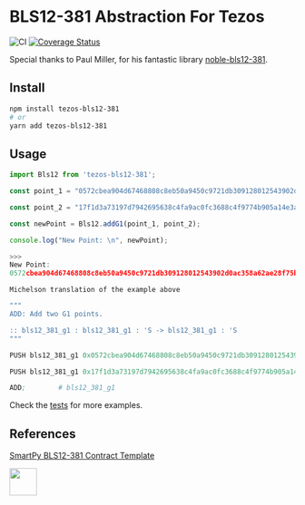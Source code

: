 # BLS12-381 Abstraction For Tezos
![CI](https://github.com/RomarQ/tezos-bls12-381/workflows/CI/badge.svg)
[![Coverage Status](https://coveralls.io/repos/github/RomarQ/tezos-bls12-381/badge.svg?branch=main&t=bN86Fp)](https://coveralls.io/github/RomarQ/tezos-bls12-381?branch=main)

Special thanks to Paul Miller, for his fantastic library [noble-bls12-381](https://github.com/paulmillr/noble-bls12-381).

## Install

```bash
npm install tezos-bls12-381
# or
yarn add tezos-bls12-381
```

## Usage
```ts
import Bls12 from 'tezos-bls12-381';

const point_1 = "0572cbea904d67468808c8eb50a9450c9721db309128012543902d0ac358a62ae28f75bb8f1c7c42c39a8c5529bf0f4e166a9d8cabc673a322fda673779d8e3822ba3ecb8670e461f73bb9021d5fd76a4c56d9d4cd16bd1bba86881979749d28";

const point_2 = "17f1d3a73197d7942695638c4fa9ac0fc3688c4f9774b905a14e3a3f171bac586c55e83ff97a1aeffb3af00adb22c6bb08b3f481e3aaa0f1a09e30ed741d8ae4fcf5e095d5d00af600db18cb2c04b3edd03cc744a2888ae40caa232946c5e7e1";

const newPoint = Bls12.addG1(point_1, point_2);

console.log("New Point: \n", newPoint);

>>>
New Point: 
0572cbea904d67468808c8eb50a9450c9721db309128012543902d0ac358a62ae28f75bb8f1c7c42c39a8c5529bf0f4e166a9d8cabc673a322fda673779d8e3822ba3ecb8670e461f73bb9021d5fd76a4c56d9d4cd16bd1bba86881979749d28
```

`Michelson translation of the example above`
```lisp
"""
ADD: Add two G1 points.

:: bls12_381_g1 : bls12_381_g1 : 'S -> bls12_381_g1 : 'S
"""

PUSH bls12_381_g1 0x0572cbea904d67468808c8eb50a9450c9721db309128012543902d0ac358a62ae28f75bb8f1c7c42c39a8c5529bf0f4e166a9d8cabc673a322fda673779d8e3822ba3ecb8670e461f73bb9021d5fd76a4c56d9d4cd16bd1bba86881979749d28; # bls12_381_g1

PUSH bls12_381_g1 0x17f1d3a73197d7942695638c4fa9ac0fc3688c4f9774b905a14e3a3f171bac586c55e83ff97a1aeffb3af00adb22c6bb08b3f481e3aaa0f1a09e30ed741d8ae4fcf5e095d5d00af600db18cb2c04b3edd03cc744a2888ae40caa232946c5e7e1; # bls12_381_g1 : bls12_381_g1

ADD;        # bls12_381_g1
```

Check the [tests](src/__tests__/index.test.ts) for more examples.

## References

[SmartPy BLS12-381 Contract Template](https://smartpy.io/ide?template=bls12_381.py)

<img height="48" href="https://smartpy.io" src="https://smartpy.io/static/img/logo.png">